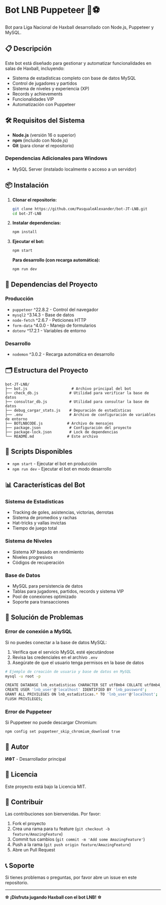# Bot LNB Puppeteer 🤖⚽

Bot para Liga Nacional de Haxball desarrollado con Node.js, Puppeteer y MySQL.

## 📋 Descripción

Este bot está diseñado para gestionar y automatizar funcionalidades en salas de Haxball, incluyendo:

- Sistema de estadísticas completo con base de datos MySQL
- Control de jugadores y partidos
- Sistema de niveles y experiencia (XP)
- Records y achievements
- Funcionalidades VIP
- Automatización con Puppeteer

## 🛠️ Requisitos del Sistema

- **Node.js** (versión 16 o superior)
- **npm** (incluido con Node.js)
- **Git** (para clonar el repositorio)

### Dependencias Adicionales para Windows
- MySQL Server (instalado localmente o acceso a un servidor)

## 📦 Instalación

1. **Clonar el repositorio:**
   ```bash
   git clone https://github.com/PasqualeAlexander/bot-JT-LNB.git
   cd bot-JT-LNB
   ```

2. **Instalar dependencias:**
   ```bash
   npm install
   ```

3. **Ejecutar el bot:**
   ```bash
   npm start
   ```

   **Para desarrollo (con recarga automática):**
   ```bash
   npm run dev
   ```

## 📄 Dependencias del Proyecto

### Producción
- `puppeteer` ^22.8.2 - Control del navegador
- `mysql2` ^3.14.3 - Base de datos
- `node-fetch` ^2.6.7 - Peticiones HTTP
- `form-data` ^4.0.0 - Manejo de formularios
- `dotenv` ^17.2.1 - Variables de entorno

### Desarrollo
- `nodemon` ^3.0.2 - Recarga automática en desarrollo

## 🗂️ Estructura del Proyecto

```
bot-JT-LNB/
├── bot.js                    # Archivo principal del bot
├── check_db.js              # Utilidad para verificar la base de datos
├── consultar_db.js          # Utilidad para consultar la base de datos
├── debug_cargar_stats.js    # Depuración de estadísticas
├── .env                     # Archivo de configuración de variables de entorno
├── BOTLNBCODE.js           # Archivo de mensajes
├── package.json             # Configuración del proyecto
├── package-lock.json        # Lock de dependencias
└── README.md               # Este archivo
```

## 🚀 Scripts Disponibles

- `npm start` - Ejecutar el bot en producción
- `npm run dev` - Ejecutar el bot en modo desarrollo

## 📊 Características del Bot

### Sistema de Estadísticas
- Tracking de goles, asistencias, victorias, derrotas
- Sistema de promedios y rachas
- Hat-tricks y vallas invictas
- Tiempo de juego total

### Sistema de Niveles
- Sistema XP basado en rendimiento
- Niveles progresivos
- Códigos de recuperación

### Base de Datos
- MySQL para persistencia de datos
- Tablas para jugadores, partidos, records y sistema VIP
- Pool de conexiones optimizado
- Soporte para transacciones

## 🔧 Solución de Problemas

### Error de conexión a MySQL
Si no puedes conectar a la base de datos MySQL:

1. Verifica que el servicio MySQL esté ejecutándose
2. Revisa las credenciales en el archivo `.env`
3. Asegúrate de que el usuario tenga permisos en la base de datos

```bash
# Ejemplo de creación de usuario y base de datos en MySQL
mysql -u root -p

CREATE DATABASE lnb_estadisticas CHARACTER SET utf8mb4 COLLATE utf8mb4_unicode_ci;
CREATE USER 'lnb_user'@'localhost' IDENTIFIED BY 'lnb_password';
GRANT ALL PRIVILEGES ON lnb_estadisticas.* TO 'lnb_user'@'localhost';
FLUSH PRIVILEGES;
```

### Error de Puppeteer
Si Puppeteer no puede descargar Chromium:
```bash
npm config set puppeteer_skip_chromium_download true
```

## 👤 Autor

**ИФT** - Desarrollador principal

## 📝 Licencia

Este proyecto está bajo la Licencia MIT.

## 🤝 Contribuir

Las contribuciones son bienvenidas. Por favor:

1. Fork el proyecto
2. Crea una rama para tu feature (`git checkout -b feature/AmazingFeature`)
3. Commit tus cambios (`git commit -m 'Add some AmazingFeature'`)
4. Push a la rama (`git push origin feature/AmazingFeature`)
5. Abre un Pull Request

## 📞 Soporte

Si tienes problemas o preguntas, por favor abre un issue en este repositorio.

---

⚽ **¡Disfruta jugando Haxball con el bot LNB!** ⚽
